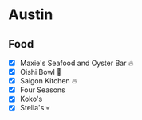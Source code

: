 Austin
======

## Food
- [x] Maxie's Seafood and Oyster Bar :fire:
- [x] Oishi Bowl :poop:
- [x] Saigon Kitchen :fire:
- [x] Four Seasons
- [x] Koko's
- [x] Stella's :skull:
